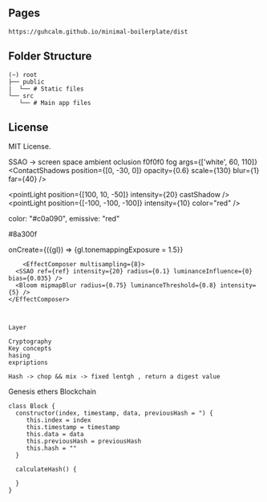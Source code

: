    ## Pages

   ```
   https://guhcalm.github.io/minimal-boilerplate/dist
   ```

   ## Folder Structure

   ```
   (~) root
   ├── public
   |  └── # Static files
   └── src
      └── # Main app files
   ```

   ## License

   MIT License.

   SSAO -> screen space ambient oclusion
   f0f0f0
   fog args={['white', 60, 110]}
   <ambientLight intensity={1.5} />
   <ContactShadows position={[0, -30, 0]} opacity={0.6} scale={130} blur={1} far={40} />

   <EffectComposer multisampling={0}>
      <SSAO samples={31} radius={0.1} intensity={30} luminanceInfluence={0.1} color="red" />
   </EffectComposer>


   <meshStandardMaterial roughness={0} color="#f0f0f0" />

   <pointLight position={[100, 10, -50]} intensity={20} castShadow />
   <pointLight position={[-100, -100, -100]} intensity={10} color="red" />

   <Environment preset="city" />


   color: "#c0a090", emissive: "red"

   #8a300f

   onCreate={({gl}) => {gl.tonemappingExposure = 1.5}}

   <EffectComposer multisampling={0}>
      <SSAO samples={11} radius={0.1} intensity={20} luminanceInfluence={0.6} color="red" />
      <SSAO samples={21} radius={0.03} intensity={10} luminanceInfluence={0.6} color="red" />
    </EffectComposer>

        <EffectComposer multisampling={8}>
      <SSAO ref={ref} intensity={20} radius={0.1} luminanceInfluence={0} bias={0.035} />
      <Bloom mipmapBlur radius={0.75} luminanceThreshold={0.8} intensity={5} />
    </EffectComposer>



    Layer

    Cryptography
    Key concepts
    hasing
    expriptions

    Hash -> chop && mix -> fixed lentgh , return a digest value 


Genesis
ethers
    Blockchain

    class Block {
      constructor(index, timestamp, data, previousHash = ") {
         this.index = index
         this.timestamp = timestamp
         this.data = data
         this.previousHash = previousHash
         this.hash = ""
      }

      calculateHash() {

      }
    }
